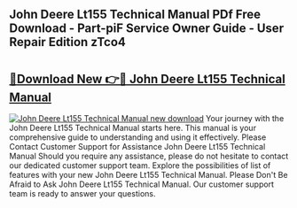 ## John Deere Lt155 Technical Manual PDf Free Download - Part-piF Service Owner Guide - User Repair Edition zTco4

# <h2><a href="http://bc95174.oget.top/?id=John+Deere+Lt155+Technical+Manual">🔗Download New 👉🔴 John Deere Lt155 Technical Manual</a></h2>

[![John Deere Lt155 Technical Manual new download](https://i.imgur.com/5g1atiW.png)](http://bc95174.oget.top/?id=John+Deere+Lt155+Technical+Manual)
Your journey with the John Deere Lt155 Technical Manual starts here. This manual is your comprehensive guide to understanding and using it effectively. Please Contact Customer Support for Assistance John Deere Lt155 Technical Manual Should you require any assistance, please do not hesitate to contact our dedicated customer support team. Explore the possibilities of list of features with your new John Deere Lt155 Technical Manual. Please Don't Be Afraid to Ask John Deere Lt155 Technical Manual. Our customer support team is ready to answer your questions.
